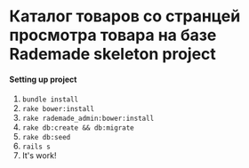 # Каталог товаров со странцей просмотра товара на базе Rademade skeleton project
#### Setting up project
1. `bundle install`
2. `rake bower:install`
3. `rake rademade_admin:bower:install`
4. `rake db:create && db:migrate`
5. `rake db:seed`
6. `rails s`
7. It's work!
